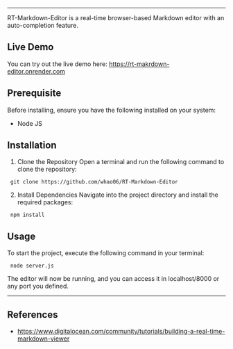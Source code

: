 ---
RT-Markdown-Editor is a real-time browser-based Markdown editor with an auto-completion feature.

## Live Demo
You can try out the live demo here: https://rt-makrdown-editor.onrender.com

## Prerequisite
Before installing, ensure you have the following installed on your system:
 - Node JS
 
## Installation
 1. Clone the Repository
    Open a terminal and run the following command to clone the repository:
 
   ```
    git clone https://github.com/whao06/RT-Markdown-Editor
   ```
 2. Install Dependencies
    Navigate into the project directory and install the required packages:
 
   ```
    npm install
   ```

## Usage
 To start the project, execute the following command in your terminal:
 
   ```
    node server.js
   ```

 The editor will now be running, and you can access it in localhost/8000 or any port you defined.
 
 ---

## References
 - https://www.digitalocean.com/community/tutorials/building-a-real-time-markdown-viewer
